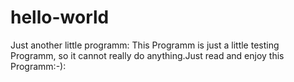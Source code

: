 # hello-world
Just another little programm:
This Programm is just a little testing Programm, so
it cannot really do anything.Just read and enjoy this Programm:-):
